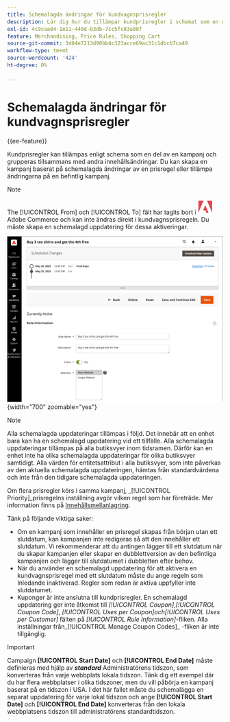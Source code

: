 ```yaml
---
title: Schemalagda ändringar för kundvagnsprisregler
description: Lär dig hur du tillämpar kundprisregler i schemat som en del av en kampanj och grupperar dem med andra innehållsändringar.
exl-id: 4c9caa04-1e11-440d-b3db-7cc5fc83a08f
feature: Merchandising, Price Rules, Shopping Cart
source-git-commit: 3d04e7213d90bb4c323acce69ac31c1dbcb7ca49
workflow-type: tm+mt
source-wordcount: '424'
ht-degree: 0%

---
```


# Schemalagda ändringar för kundvagnsprisregler

{{ee-feature}}

Kundprisregler kan tillämpas enligt schema som en del av en kampanj och grupperas tillsammans med andra innehållsändringar. Du kan skapa en kampanj baserat på schemalagda ändringar av en prisregel eller tillämpa ändringarna på en befintlig kampanj.

>[!NOTE]
>
>The [!UICONTROL From] och [!UICONTROL To] fält har tagits bort i ![Adobe Commerce](../assets/adobe-logo.svg) Adobe Commerce och kan inte ändras direkt i kundvagnsprisregeln. Du måste skapa en schemalagd uppdatering för dessa aktiveringar.

![Kundprisregler - schemalagda ändringar](./assets/content-staging-price-rules-cart-scheduled-changes.png){width="700" zoomable="yes"}

>[!NOTE]
>
>Alla schemalagda uppdateringar tillämpas i följd. Det innebär att en enhet bara kan ha en schemalagd uppdatering vid ett tillfälle. Alla schemalagda uppdateringar tillämpas på alla butiksvyer inom tidsramen. Därför kan en enhet inte ha olika schemalagda uppdateringar för olika butiksvyer samtidigt. Alla värden för entitetsattribut i alla butiksvyer, som inte påverkas av den aktuella schemalagda uppdateringen, hämtas från standardvärdena och inte från den tidigare schemalagda uppdateringen.

Om flera prisregler körs i samma kampanj, _[!UICONTROL Priority]_prisregelns inställning avgör vilken regel som har företräde. Mer information finns på [Innehållsmellanlagring](../content-design/content-staging.md).

Tänk på följande viktiga saker:

- Om en kampanj som innehåller en prisregel skapas från början utan ett slutdatum, kan kampanjen inte redigeras så att den innehåller ett slutdatum. Vi rekommenderar att du antingen lägger till ett slutdatum när du skapar kampanjen eller skapar en dubblettversion av den befintliga kampanjen och lägger till slutdatumet i dubbletten efter behov.
- När du använder en schemalagd uppdatering för att aktivera en kundvagnsprisregel med ett slutdatum måste du ange regeln som Inledande inaktiverad. Regler som redan är aktiva uppfyller inte slutdatumet.
- Kuponger är inte anslutna till kundprisregler. En schemalagd uppdatering ger inte åtkomst till _[!UICONTROL Coupon]_,_[!UICONTROL Coupon Code]_, _[!UICONTROL Uses per Coupon]_och_[!UICONTROL Uses per Customer]_ fälten på _[!UICONTROL Rule Information]_-fliken. Alla inställningar från_[!UICONTROL Manage Coupon Codes]_ -fliken är inte tillgänglig.

>[!IMPORTANT]
>
>Campaign **[!UICONTROL Start Date]** och **[!UICONTROL End Date]** måste definieras med hjälp av **_standard_** Administratörens tidszon, som konverteras från varje webbplats lokala tidszon. Tänk dig ett exempel där du har flera webbplatser i olika tidszoner, men du vill påbörja en kampanj baserat på en tidszon i USA. I det här fallet måste du schemalägga en separat uppdatering för varje lokal tidszon och ange **[!UICONTROL Start Date]** och **[!UICONTROL End Date]** konverteras från den lokala webbplatsens tidszon till administratörens standardtidszon.
